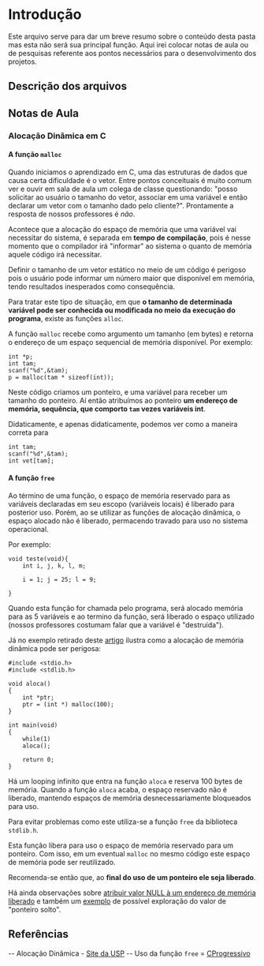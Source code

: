 # Introdução

Este arquivo serve para dar um breve resumo sobre o conteúdo desta pasta mas esta não será sua principal função. Aqui irei colocar notas de aula ou de pesquisas referente aos pontos necessários para o desenvolvimento dos projetos.

## Descrição dos arquivos

## Notas de Aula

### Alocação Dinâmica em C

#### A função `malloc`
Quando iniciamos o aprendizado em C, uma das estruturas de dados que causa certa dificuldade é o vetor. Entre pontos conceituais é muito comum ver e ouvir em sala de aula um colega de classe questionando: "posso solicitar ao usuário o tamanho do vetor, associar em uma variável e então declarar um vetor com o tamanho dado pelo cliente?". Prontamente a resposta de nossos professores é *não*.  

Acontece que a alocação do espaço de memória que uma variável vai necessitar do sistema, é separada em **tempo de compilação**, pois é nesse momento que o compilador irá "informar" ao sistema o quanto de memória aquele código irá necessitar.  

Definir o tamanho de um vetor estático no meio de um código é perigoso pois o usuário pode informar um número maior que disponível em memória, tendo resultados inesperados como consequência.  

Para tratar este tipo de situação, em que **o tamanho de determinada variável pode ser conhecida ou modificada no meio da execução do programa**, existe as funções `alloc`.

A função `malloc` recebe como argumento um tamanho (em bytes) e retorna o endereço de um espaço sequencial de memória disponível. Por exemplo:

    int *p;
    int tam;
    scanf("%d",&tam);
    p = malloc(tam * sizeof(int));
    
Neste código criamos um ponteiro, e uma variável para receber um tamanho do ponteiro. Aí então atribuímos ao ponteiro **um endereço de memória, sequência, que comporto `tam` vezes variáveis int**.

Didaticamente, e apenas didaticamente, podemos ver como a maneira correta para

    int tam;
    scanf("%d",&tam);
    int vet[tam];
    
#### A função `free`

Ao término de uma função, o espaço de memória reservado para as variáveis declaradas em seu escopo (variáveis locais) é liberado para posterior uso. Porém, ao se utilizar as funções de alocação dinâmica, o espaço alocado não é liberado, permacendo travado para uso no sistema operacional.

Por exemplo:

    void teste(void){
        int i, j, k, l, m;
        
        i = 1; j = 25; l = 9;
        
    }
    
Quando esta função for chamada pelo programa, será alocado memória para as 5 variáveis e ao termino da função, será liberado o espaço utilizado (nossos professores costumam falar que a variável é "destruída").

Já no exemplo retirado deste [artigo](https://www.cprogressivo.net/2013/10/Funcao-free-Como-liberar-memoria-e-evitar-vazamento.html) ilustra como a alocação de memória dinâmica pode ser perigosa:

    #include <stdio.h>
    #include <stdlib.h>

    void aloca()
    {
        int *ptr;
        ptr = (int *) malloc(100);
    }

    int main(void)
    {
        while(1)
        aloca();

        return 0;
    }
        
Há um looping infinito que entra na função `aloca` e reserva 100 bytes de memória. Quando a função `aloca` acaba, o espaço reservado não é liberado, mantendo espaços de memória desnecessariamente bloqueados para uso.

Para evitar problemas como este utiliza-se a função `free` da biblioteca `stdlib.h`.

Esta função libera para uso o espaço de memória reservado para um ponteiro. Com isso, em um eventual `malloc` no mesmo código este espaço de memória pode ser reutilizado.

Recomenda-se então que, ao **final do uso de um ponteiro ele seja liberado**.

Há ainda observações sobre [atribuir valor NULL à um endereço de memória liberado](https://www.ime.usp.br/~pf/algoritmos/aulas/footnotes/null-after-free.html) e também um [exemplo](https://www.cprogressivo.net/2013/10/Funcao-free-Como-liberar-memoria-e-evitar-vazamento.html) de possível exploração do valor de "ponteiro solto".

## Referências

 -- Alocação Dinâmica - [Site da USP](https://www.ime.usp.br/~pf/algoritmos/aulas/aloca.html)
 -- Uso da função `free` = [CProgressivo](https://www.cprogressivo.net/2013/10/Funcao-free-Como-liberar-memoria-e-evitar-vazamento.html)
